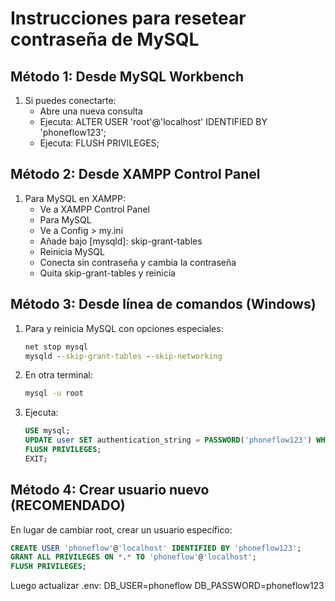 # Instrucciones para resetear contraseña de MySQL

## Método 1: Desde MySQL Workbench
1. Si puedes conectarte:
   - Abre una nueva consulta
   - Ejecuta: ALTER USER 'root'@'localhost' IDENTIFIED BY 'phoneflow123';
   - Ejecuta: FLUSH PRIVILEGES;

## Método 2: Desde XAMPP Control Panel
1. Para MySQL en XAMPP:
   - Ve a XAMPP Control Panel
   - Para MySQL
   - Ve a Config > my.ini
   - Añade bajo [mysqld]: skip-grant-tables
   - Reinicia MySQL
   - Conecta sin contraseña y cambia la contraseña
   - Quita skip-grant-tables y reinicia

## Método 3: Desde línea de comandos (Windows)
1. Para y reinicia MySQL con opciones especiales:
   ```cmd
   net stop mysql
   mysqld --skip-grant-tables --skip-networking
   ```
   
2. En otra terminal:
   ```cmd
   mysql -u root
   ```
   
3. Ejecuta:
   ```sql
   USE mysql;
   UPDATE user SET authentication_string = PASSWORD('phoneflow123') WHERE User = 'root' AND Host = 'localhost';
   FLUSH PRIVILEGES;
   EXIT;
   ```

## Método 4: Crear usuario nuevo (RECOMENDADO)
En lugar de cambiar root, crear un usuario específico:
```sql
CREATE USER 'phoneflow'@'localhost' IDENTIFIED BY 'phoneflow123';
GRANT ALL PRIVILEGES ON *.* TO 'phoneflow'@'localhost';
FLUSH PRIVILEGES;
```

Luego actualizar .env:
DB_USER=phoneflow
DB_PASSWORD=phoneflow123
